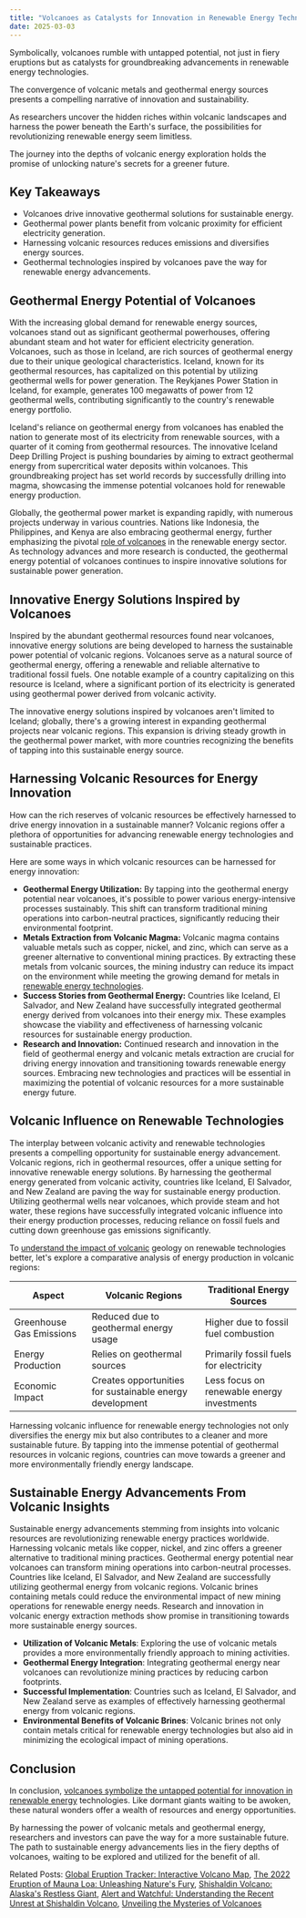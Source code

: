 ```yaml
---
title: "Volcanoes as Catalysts for Innovation in Renewable Energy Technologies"
date: 2025-03-03
---
```


Symbolically, volcanoes rumble with untapped potential, not just in fiery eruptions but as catalysts for groundbreaking advancements in renewable energy technologies.

The convergence of volcanic metals and geothermal energy sources presents a compelling narrative of innovation and sustainability.

As researchers uncover the hidden riches within volcanic landscapes and harness the power beneath the Earth's surface, the possibilities for revolutionizing renewable energy seem limitless.

The journey into the depths of volcanic energy exploration holds the promise of unlocking nature's secrets for a greener future.

## Key Takeaways

- Volcanoes drive innovative geothermal solutions for sustainable energy.
- Geothermal power plants benefit from volcanic proximity for efficient electricity generation.
- Harnessing volcanic resources reduces emissions and diversifies energy sources.
- Geothermal technologies inspired by volcanoes pave the way for renewable energy advancements.

## Geothermal Energy Potential of Volcanoes

With the increasing global demand for renewable energy sources, volcanoes stand out as significant geothermal powerhouses, offering abundant steam and hot water for efficient electricity generation. Volcanoes, such as those in Iceland, are rich sources of geothermal energy due to their unique geological characteristics. Iceland, known for its geothermal resources, has capitalized on this potential by utilizing geothermal wells for power generation. The Reykjanes Power Station in Iceland, for example, generates 100 megawatts of power from 12 geothermal wells, contributing significantly to the country's renewable energy portfolio.

Iceland's reliance on geothermal energy from volcanoes has enabled the nation to generate most of its electricity from renewable sources, with a quarter of it coming from geothermal resources. The innovative Iceland Deep Drilling Project is pushing boundaries by aiming to extract geothermal energy from supercritical water deposits within volcanoes. This groundbreaking project has set world records by successfully drilling into magma, showcasing the immense potential volcanoes hold for renewable energy production.

Globally, the geothermal power market is expanding rapidly, with numerous projects underway in various countries. Nations like Indonesia, the Philippines, and Kenya are also embracing geothermal energy, further emphasizing the pivotal [role of volcanoes](https://magmamatters.com/the-role-of-volcanoes-in-earths-carbon-cycle-5/ "The Role Of Volcanoes In Earth’s Carbon Cycle") in the renewable energy sector. As technology advances and more research is conducted, the geothermal energy potential of volcanoes continues to inspire innovative solutions for sustainable power generation.

## Innovative Energy Solutions Inspired by Volcanoes

Inspired by the abundant geothermal resources found near volcanoes, innovative energy solutions are being developed to harness the sustainable power potential of volcanic regions. Volcanoes serve as a natural source of geothermal energy, offering a renewable and reliable alternative to traditional fossil fuels. One notable example of a country capitalizing on this resource is Iceland, where a significant portion of its electricity is generated using geothermal power derived from volcanic activity.

The innovative energy solutions inspired by volcanoes aren't limited to Iceland; globally, there's a growing interest in expanding geothermal projects near volcanic regions. This expansion is driving steady growth in the geothermal power market, with more countries recognizing the benefits of tapping into this sustainable energy source.

## Harnessing Volcanic Resources for Energy Innovation

How can the rich reserves of volcanic resources be effectively harnessed to drive energy innovation in a sustainable manner? Volcanic regions offer a plethora of opportunities for advancing renewable energy technologies and sustainable practices.

Here are some ways in which volcanic resources can be harnessed for energy innovation:

- **Geothermal Energy Utilization:** By tapping into the geothermal energy potential near volcanoes, it's possible to power various energy-intensive processes sustainably. This shift can transform traditional mining operations into carbon-neutral practices, significantly reducing their environmental footprint.
- **Metals Extraction from Volcanic Magma:** Volcanic magma contains valuable metals such as copper, nickel, and zinc, which can serve as a greener alternative to conventional mining practices. By extracting these metals from volcanic sources, the mining industry can reduce its impact on the environment while meeting the growing demand for metals in [renewable energy technologies](https://magmamatters.com/geothermal-energy-and-its-volcanic-origins/ "Geothermal Energy and Its Volcanic Origins").
- **Success Stories from Geothermal Energy:** Countries like Iceland, El Salvador, and New Zealand have successfully integrated geothermal energy derived from volcanoes into their energy mix. These examples showcase the viability and effectiveness of harnessing volcanic resources for sustainable energy production.
- **Research and Innovation:** Continued research and innovation in the field of geothermal energy and volcanic metals extraction are crucial for driving energy innovation and transitioning towards renewable energy sources. Embracing new technologies and practices will be essential in maximizing the potential of volcanic resources for a more sustainable energy future.

## Volcanic Influence on Renewable Technologies

The interplay between volcanic activity and renewable technologies presents a compelling opportunity for sustainable energy advancement. Volcanic regions, rich in geothermal resources, offer a unique setting for innovative renewable energy solutions. By harnessing the geothermal energy generated from volcanic activity, countries like Iceland, El Salvador, and New Zealand are paving the way for sustainable energy production. Utilizing geothermal wells near volcanoes, which provide steam and hot water, these regions have successfully integrated volcanic influence into their energy production processes, reducing reliance on fossil fuels and cutting down greenhouse gas emissions significantly.

To [understand the impact of volcanic](https://magmamatters.com/understanding-volcanic-formation-a-comprehensive-guide/ "Understanding Volcanic Formation: A Comprehensive Guide") geology on renewable technologies better, let's explore a comparative analysis of energy production in volcanic regions:

| **Aspect** | **Volcanic Regions** | **Traditional Energy Sources** |
| --- | --- | --- |
| Greenhouse Gas Emissions | Reduced due to geothermal energy usage | Higher due to fossil fuel combustion |
| Energy Production | Relies on geothermal sources | Primarily fossil fuels for electricity |
| Economic Impact | Creates opportunities for sustainable energy development | Less focus on renewable energy investments |

Harnessing volcanic influence for renewable energy technologies not only diversifies the energy mix but also contributes to a cleaner and more sustainable future. By tapping into the immense potential of geothermal resources in volcanic regions, countries can move towards a greener and more environmentally friendly energy landscape.

## Sustainable Energy Advancements From Volcanic Insights

Sustainable energy advancements stemming from insights into volcanic resources are revolutionizing renewable energy practices worldwide. Harnessing volcanic metals like copper, nickel, and zinc offers a greener alternative to traditional mining practices. Geothermal energy potential near volcanoes can transform mining operations into carbon-neutral processes. Countries like Iceland, El Salvador, and New Zealand are successfully utilizing geothermal energy from volcanic regions. Volcanic brines containing metals could reduce the environmental impact of new mining operations for renewable energy needs. Research and innovation in volcanic energy extraction methods show promise in transitioning towards more sustainable energy sources.

- **Utilization of Volcanic Metals**: Exploring the use of volcanic metals provides a more environmentally friendly approach to mining activities.
- **Geothermal Energy Integration**: Integrating geothermal energy near volcanoes can revolutionize mining practices by reducing carbon footprints.
- **Successful Implementation**: Countries such as Iceland, El Salvador, and New Zealand serve as examples of effectively harnessing geothermal energy from volcanic regions.
- **Environmental Benefits of Volcanic Brines**: Volcanic brines not only contain metals critical for renewable energy technologies but also aid in minimizing the ecological impact of mining operations.

## Conclusion

In conclusion, [volcanoes symbolize the untapped potential for innovation in renewable energy](https://magmamatters.com/the-art-and-science-of-volcano-monitoring/ "The Art and Science of Volcano Monitoring") technologies. Like dormant giants waiting to be awoken, these natural wonders offer a wealth of resources and energy opportunities.

By harnessing the power of volcanic metals and geothermal energy, researchers and investors can pave the way for a more sustainable future. The path to sustainable energy advancements lies in the fiery depths of volcanoes, waiting to be explored and utilized for the benefit of all.

Related Posts: [Global Eruption Tracker: Interactive Volcano Map](https://magmamatters.com/global-eruption-tracker-interactive-volcano-map/), [The 2022 Eruption of Mauna Loa: Unleashing Nature's Fury](https://magmamatters.com/the-2022-eruption-of-mauna-loa-unleashing-natures-fury/), [Shishaldin Volcano: Alaska's Restless Giant](https://magmamatters.com/shishaldin-volcano-alaskas-restless-giant/), [Alert and Watchful: Understanding the Recent Unrest at Shishaldin Volcano](https://magmamatters.com/alert-and-watchful-understanding-the-recent-unrest-at-shishaldin-volcano/), [Unveiling the Mysteries of Volcanoes](https://magmamatters.com/unveiling-the-mysteries-of-volcanoes/)

